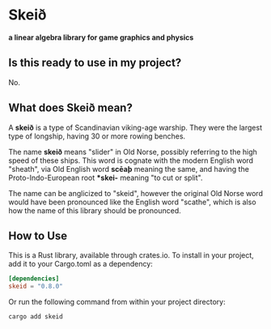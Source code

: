 # Skeið

**a linear algebra library for game graphics and physics**

## Is this ready to use in my project?

No.

## What does Skeið mean?

A **skeið** is a type of Scandinavian viking-age warship.
They were the largest type of longship, having 30 or more rowing benches.

The name **skeið** means "slider" in Old Norse, possibly referring to the high speed of these ships.
This word is cognate with the modern English word "sheath",
via Old English word **scēaþ** meaning the same,
and having the Proto-Indo-European root **\*skei-** meaning "to cut or split".

The name can be anglicized to "skeid", however the original Old Norse word would have been
pronounced like the English word "scathe",
which is also how the name of this library should be pronounced.

## How to Use

This is a Rust library, available through crates.io.
To install in your project, add it to your Cargo.toml as a dependency:

```toml
[dependencies]
skeid = "0.8.0"
```

Or run the following command from within your project directory:

```shell
cargo add skeid
```
